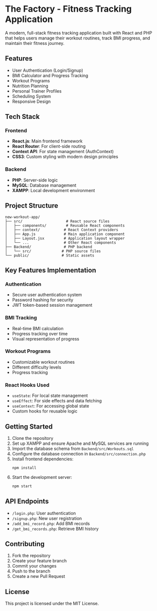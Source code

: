 # The Factory - Fitness Tracking Application

A modern, full-stack fitness tracking application built with React and PHP that helps users manage their workout routines, track BMI progress, and maintain their fitness journey.

## Features

- User Authentication (Login/Signup)
- BMI Calculator and Progress Tracking
- Workout Programs
- Nutrition Planning
- Personal Trainer Profiles
- Scheduling System
- Responsive Design

## Tech Stack

### Frontend
- **React.js**: Main frontend framework
- **React Router**: For client-side routing
- **Context API**: For state management (AuthContext)
- **CSS3**: Custom styling with modern design principles

### Backend
- **PHP**: Server-side logic
- **MySQL**: Database management
- **XAMPP**: Local development environment

## Project Structure

```
new-workout-app/
├── src/                    # React source files
│   ├── components/         # Reusable React components
│   ├── context/           # React Context providers
│   ├── App.js             # Main application component
│   ├── Layout.jsx         # Application layout wrapper
│   └── ...                # Other React components
├── Backend/               # PHP backend
│   └── src/              # PHP source files
└── public/               # Static assets
```

## Key Features Implementation

### Authentication
- Secure user authentication system
- Password hashing for security
- JWT token-based session management

### BMI Tracking
- Real-time BMI calculation
- Progress tracking over time
- Visual representation of progress

### Workout Programs
- Customizable workout routines
- Different difficulty levels
- Progress tracking

### React Hooks Used
- `useState`: For local state management
- `useEffect`: For side effects and data fetching
- `useContext`: For accessing global state
- Custom hooks for reusable logic

## Getting Started

1. Clone the repository
2. Set up XAMPP and ensure Apache and MySQL services are running
3. Import the database schema from `Backend/src/Workouts.sql`
4. Configure the database connection in `Backend/src/connection.php`
5. Install frontend dependencies:
   ```bash
   npm install
   ```
6. Start the development server:
   ```bash
   npm start
   ```

## API Endpoints

- `/login.php`: User authentication
- `/signup.php`: New user registration
- `/add_bmi_record.php`: Add BMI records
- `/get_bmi_records.php`: Retrieve BMI history

## Contributing

1. Fork the repository
2. Create your feature branch
3. Commit your changes
4. Push to the branch
5. Create a new Pull Request

## License

This project is licensed under the MIT License.
